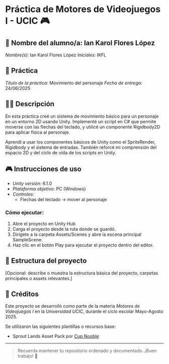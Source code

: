 # Práctica de Motores de Videojuegos I - UCIC 🎮

## 🧑 Nombre del alumno/a: Ian Karol Flores López
*Nombre(s):* Ian Karol Flores López
*Iniciales:* IKFL

## 📔 Práctica #
*Título de la práctica:* Movimiento del personaje
*Fecha de entrega:* 24/06/2025

## 👨‍🏫 Descripción
En esta práctica creé un sistema de movimiento básico para un personaje en un entorno 2D usando Unity. Implementé un script en C# que permite moverse con las flechas del teclado, y utilicé un componente Rigidbody2D para aplicar física al personaje.

Aprendí a usar los componentes básicos de Unity como el SpriteRender, Rigidbody y el sistema de entradas. También reforcé mi comprensión del espacio 2D y del ciclo de vida de los scripts en Unity.

## 🎮 Instrucciones de uso
- *Unity versión:* 6.1.0  
- *Plataforma objetivo:* PC (Windows)  
- *Controles:*
  - Flechas del teclado → mover al personaje

### Cómo ejecutar:
1. Abre el proyecto en Unity Hub
2. Carga el proyecto desde la ruta donde se guardó.
3. Dirígete a la carpeta Assets/Scenes y abre la escena principal SampleScene.
4. Haz clic en el botón Play para ejecutar el proyecto dentro del editor.


## 📁 Estructura del proyecto
[Opcional: describe o muestra la estructura básica del proyecto, carpetas principales o assets relevantes.]

## 🙌 Créditos
Este proyecto se desarrolló como parte de la materia *Motores de Videojuegos I* en la *Universidad UCIC*, durante el ciclo escolar Mayo-Agosto 2025.

Se utilizaron las siguientes plantillas o recursos base:
- Sprout Lands Asset Pack por [Cup Nooble](https://cupnooble.itch.io/sprout-lands-asset-pack)

---

> Recuerda mantener tu repositorio ordenado y documentado. ¡Buen trabajo! 🚀